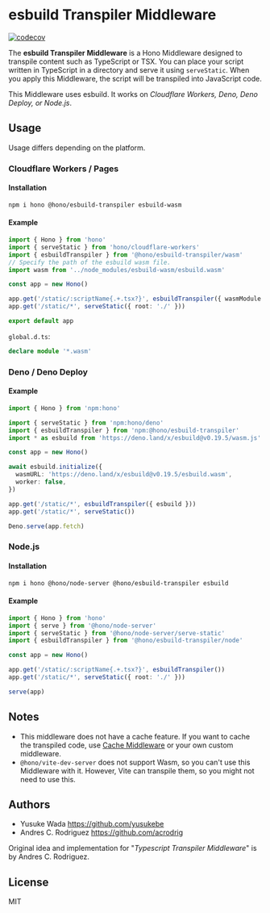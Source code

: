 # esbuild Transpiler Middleware

[![codecov](https://codecov.io/github/honojs/middleware/graph/badge.svg?flag=esbuild-transpiler)](https://codecov.io/github/honojs/middleware)

The **esbuild Transpiler Middleware** is a Hono Middleware designed to transpile content such as TypeScript or TSX.
You can place your script written in TypeScript in a directory and serve it using `serveStatic`.
When you apply this Middleware, the script will be transpiled into JavaScript code.

This Middleware uses esbuild. It works on _Cloudflare Workers, Deno, Deno Deploy, or Node.js_.

## Usage

Usage differs depending on the platform.

### Cloudflare Workers / Pages

#### Installation

```text
npm i hono @hono/esbuild-transpiler esbuild-wasm
```

#### Example

```ts
import { Hono } from 'hono'
import { serveStatic } from 'hono/cloudflare-workers'
import { esbuildTranspiler } from '@hono/esbuild-transpiler/wasm'
// Specify the path of the esbuild wasm file.
import wasm from '../node_modules/esbuild-wasm/esbuild.wasm'

const app = new Hono()

app.get('/static/:scriptName{.+.tsx?}', esbuildTranspiler({ wasmModule: wasm }))
app.get('/static/*', serveStatic({ root: './' }))

export default app
```

`global.d.ts`:

```ts
declare module '*.wasm'
```

### Deno / Deno Deploy

#### Example

```ts
import { Hono } from 'npm:hono'

import { serveStatic } from 'npm:hono/deno'
import { esbuildTranspiler } from 'npm:@hono/esbuild-transpiler'
import * as esbuild from 'https://deno.land/x/esbuild@v0.19.5/wasm.js'

const app = new Hono()

await esbuild.initialize({
  wasmURL: 'https://deno.land/x/esbuild@v0.19.5/esbuild.wasm',
  worker: false,
})

app.get('/static/*', esbuildTranspiler({ esbuild }))
app.get('/static/*', serveStatic())

Deno.serve(app.fetch)
```

### Node.js

#### Installation

```text
npm i hono @hono/node-server @hono/esbuild-transpiler esbuild
```

#### Example

```ts
import { Hono } from 'hono'
import { serve } from '@hono/node-server'
import { serveStatic } from '@hono/node-server/serve-static'
import { esbuildTranspiler } from '@hono/esbuild-transpiler/node'

const app = new Hono()

app.get('/static/:scriptName{.+.tsx?}', esbuildTranspiler())
app.get('/static/*', serveStatic({ root: './' }))

serve(app)
```

## Notes

- This middleware does not have a cache feature. If you want to cache the transpiled code, use [Cache Middleware](https://hono.dev/middleware/builtin/cache) or your own custom middleware.
- `@hono/vite-dev-server` does not support Wasm, so you can't use this Middleware with it. However, Vite can transpile them, so you might not need to use this.

## Authors

- Yusuke Wada <https://github.com/yusukebe>
- Andres C. Rodriguez <https://github.com/acrodrig>

Original idea and implementation for "_Typescript Transpiler Middleware_" is by Andres C. Rodriguez.

## License

MIT

